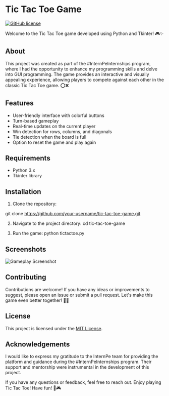 # Tic Tac Toe Game
[![GitHub license](https://img.shields.io/badge/license-MIT-blue.svg)](https://github.com/your-username/tic-tac-toe-game/blob/main/LICENSE)

Welcome to the Tic Tac Toe game developed using Python and Tkinter! 🎮✨

## About
This project was created as part of the #InternPeInternships program, where I had the opportunity to enhance my programming skills and delve into GUI programming. The game provides an interactive and visually appealing experience, allowing players to compete against each other in the classic Tic Tac Toe game. ⭕️❌

## Features
- User-friendly interface with colorful buttons
- Turn-based gameplay
- Real-time updates on the current player
- Win detection for rows, columns, and diagonals
- Tie detection when the board is full
- Option to reset the game and play again

## Requirements
- Python 3.x
- Tkinter library

## Installation
1. Clone the repository:

git clone https://github.com/your-username/tic-tac-toe-game.git

2. Navigate to the project directory:
cd tic-tac-toe-game

3. Run the game:
python tictactoe.py


## Screenshots
![Gameplay Screenshot](screenshots/gameplay.png)

## Contributing
Contributions are welcome! If you have any ideas or improvements to suggest, please open an issue or submit a pull request. Let's make this game even better together! 🤝💡

## License
This project is licensed under the [MIT License](https://github.com/your-username/tic-tac-toe-game/blob/main/LICENSE).

## Acknowledgements
I would like to express my gratitude to the InternPe team for providing the platform and guidance during the #InternPeInternships program. Their support and mentorship were instrumental in the development of this project.

If you have any questions or feedback, feel free to reach out. Enjoy playing Tic Tac Toe! Have fun! 🎉🎮
